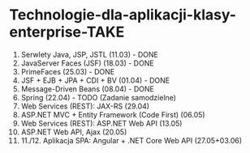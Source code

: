# Technologie-dla-aplikacji-klasy-enterprise-TAKE
1. Serwlety Java, JSP, JSTL (11.03) - DONE
2. JavaServer Faces (JSF) (18.03) - DONE
3. PrimeFaces (25.03) - DONE
4. JSF + EJB + JPA + CDI + BV (01.04) - DONE
5. Message-Driven Beans (08.04) - DONE
6. Spring (22.04) - TODO (Zadanie samodzielne)
7. Web Services (REST): JAX-RS (29.04)
8. ASP.NET MVC + Entity Framework (Code First) (06.05)
9. Web Services (REST): ASP.NET Web API (13.05)
10. ASP.NET Web API, Ajax (20.05)
11. 11./12. Aplikacja SPA: Angular + .NET Core Web API (27.05+03.06) 
